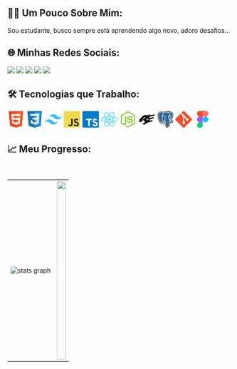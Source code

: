 ## 🧑‍💻 Um Pouco Sobre Mim:

Sou estudante, busco sempre está aprendendo algo novo, adoro desafios...

## 🌐 Minhas Redes Sociais:

<div gap="10">
   <a href="https://www.instagram.com/ismael.henriqu?igsh=MXNqd3VoMDhiOWVhaA=="><img src="https://img.shields.io/badge/Instagram-%23333?style=for-the-badge&logo=instagram&logoColor=white" /></a>
   <a href="https://twitter.com/Ismael_hen_dev"><img src="https://img.shields.io/badge/Twitter-%23333?style=for-the-badge&logo=twitter&logoColor=white" /></a>
   <a href="https://discord.com/users/1213443214514851844"><img src="https://img.shields.io/badge/Discord-%23333?style=for-the-badge&logo=discord&logoColor=white" /></a>
   <a href="#"><img src="https://img.shields.io/badge/LinkedIn-%23333?style=for-the-badge&logo=linkedin&logoColor=white" /></a>
   <a href="mailto:ismael.henrique.dev@gmail.com"><img src="https://img.shields.io/badge/Gmail-%23333?style=for-the-badge&logo=gmail&logoColor=white" /></a>
</div>

## 🛠️ Tecnologias que Trabalho:

<div gap="10">
    <img width="38" src="icons/HTML5.svg" />
    <img width="38" src="icons/CSS3.svg" />
    <img width="38" src="icons/Tailwind CSS.svg" />
    <img width="38" src="icons/JavaScript.svg" />
    <img width="38" src="icons/TypeScript.svg" />
    <img width="38" src="icons/React.svg" />
    <img width="38" src="icons/Node.js.svg" />
    <img width="38" src="icons/Fastify.svg" />
    <img width="38" src="icons/PostgresSQL.svg" />
    <img width="38" src="icons/Git.svg" />
    <img width="38" src="icons/Figma.svg" />
</div>

## 📈 Meu Progresso:

<br>
  
<table width="100%">
  <tr>
    <td>
      <img src="https://github-readme-stats.vercel.app/api?username=ismael-henrique-dev&hide_title=false&hide_rank=false&bg_color=ffffff00&show_icons=true&card_width=520&include_all_commits=true&count_private=true&disable_animations=false&theme=react&locale=pt-br&hide_border=true" height="300" alt="stats graph"  />
    </td>
    <td>
      <picture>
         <source media="(prefers-color-scheme: dark)" srcset="https://github-readme-stats.anuraghazra1.vercel.app/api/top-langs?username=ismael-henrique-dev&theme=react&bg_color=ffffff00&hide_border=true&no-frame=true&langs_count=6&locale=pt-br" />
         <img src="https://github-readme-stats.anuraghazra1.vercel.app/api/top-langs?username=ismael-henrique-dev&bg_color=ffffff00&hide_border=true&no-frame=true&langs_count=6&locale=pt-br&theme=react" alt="" align="center" width="100%" height="400"/>
      </picture>
    </td>
  </tr>
</table>

<br>


 


